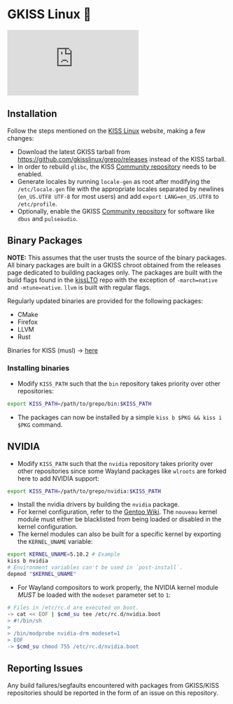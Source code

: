 # GKISS Linux 🐂

![Downloads](https://img.shields.io/github/downloads/gkisslinux/grepo/latest/gkiss-chroot-2021.04.29.tar.xz)

## Installation

Follow the steps mentioned on the [KISS Linux](https://k1sslinux.org/install) website, making a few changes:

* Download the latest GKISS tarball from https://github.com/gkisslinux/grepo/releases instead of the KISS tarball.
* In order to rebuild `glibc`, the KISS [Community repository](https://github.com/kiss-community/repo-community) needs to be enabled.
* Generate locales by running `locale-gen` as root after modifying the `/etc/locale.gen` file with the appropriate locales separated by newlines (`en_US.UTF8 UTF-8` for most users) and add `export LANG=en_US.UTF8` to `/etc/profile`.
* Optionally, enable the GKISS [Community repository](https://github.com/gkisslinux/gcommunity) for software like `dbus` and `pulseaudio`.

## Binary Packages

**NOTE:** This assumes that the user trusts the source of the binary packages. All binary packages are built in a GKISS chroot obtained from the releases page dedicated to building packages only. The packages are built with the build flags found in the [kissLTO](https://github.com/git-bruh/kissLTO) repo with the exception of `-march=native` and `-mtune=native`. `llvm` is built with regular flags.

Regularly updated binaries are provided for the following packages:
* CMake
* Firefox
* LLVM
* Rust

Binaries for KISS (musl) -> [here](https://github.com/kiss-community/repo-bin)

### Installing binaries

* Modify `KISS_PATH` such that the `bin` repository takes priority over other repositories:
```sh
export KISS_PATH=/path/to/grepo/bin:$KISS_PATH
```
* The packages can now be installed by a simple `kiss b $PKG && kiss i $PKG` command.

## NVIDIA

* Modify `KISS_PATH` such that the `nvidia` repository takes priority over other repositories since some Wayland packages like `wlroots` are forked here to add NVIDIA support:
```sh
export KISS_PATH=/path/to/grepo/nvidia:$KISS_PATH
```
* Install the nvidia drivers by building the `nvidia` package.
* For kernel configuration, refer to the [Gentoo Wiki](https://wiki.gentoo.org/wiki/NVIDIA/nvidia-drivers#Kernel_compatibility). The `nouveau` kernel module must either be blacklisted from being loaded or disabled in the kernel configuration.
* The kernel modules can also be built for a specific kernel by exporting the `KERNEL_UNAME` variable:
```sh
export KERNEL_UNAME=5.10.2 # Example
kiss b nvidia
# Environment variables can't be used in `post-install`.
depmod "$KERNEL_UNAME"
```
* For Wayland compositors to work properly, the NVIDIA kernel module _MUST_ be loaded with the `modeset` parameter set to `1`:
```sh
# Files in /etc/rc.d are executed on boot.
-> cat << EOF | $cmd_su tee /etc/rc.d/nvidia.boot
> #!/bin/sh
>
> /bin/modprobe nvidia-drm modeset=1
> EOF
-> $cmd_su chmod 755 /etc/rc.d/nvidia.boot
```

## Reporting Issues

Any build failures/segfaults encountered with packages from GKISS/KISS repositories should be reported in the form of an issue on this repository.
